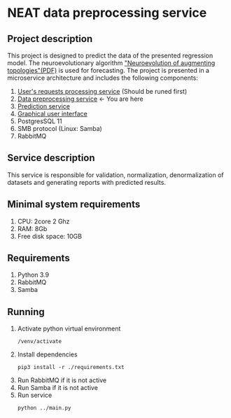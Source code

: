 # NEAT data preprocessing service

## Project description

This project is designed to predict the data of the presented regression model. The neuroevolutionary algorithm ["Neuroevolution of augmenting topologies"(PDF)](http://nn.cs.utexas.edu/downloads/papers/stanley.ec02.pdf) is used for forecasting.
The project is presented in a microservice architecture and includes the following components: 

1. [User's requests processing service](https://github.com/SkaaRJik/neatvue) (Should be runed first)
2. [Data preprocessing service](https://github.com/SkaaRJik/neat-data-preprocessing) <- You are here
3. [Prediction service](https://github.com/SkaaRJik/neat-executor)
4. [Graphical user interface](https://github.com/SkaaRJik/neatvue)
5. PostgresSQL 11
6. SMB protocol (Linux: Samba)
7. RabbitMQ 

## Service description

This service is responsible for validation, normalization, denormalization of datasets and generating reports with predicted results.

## Minimal system requirements

<ol>
<li>CPU: 2core 2 Ghz </li>
<li>RAM: 8Gb</li>
<li>Free disk space: 10GB</li>
</ol>

## Requirements

<ol>
<li>Python 3.9</li>
<li>RabbitMQ</li>
<li>Samba</li>
</ol>

## Running

<ol>
<li>Activate python virtual environment</li>

`/venv/activate`

<li>Install dependencies</li>

`pip3 install -r ./requirements.txt`

<li>Run RabbitMQ if it is not active</li>
<li>Run Samba if it is not active</li>

<li>Run service</li>

`python ../main.py` 

</ol> 